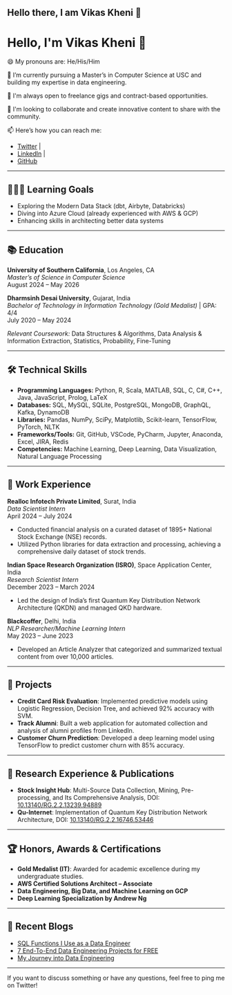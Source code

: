 ## Hello there, I am Vikas Kheni 👋
# Hello, I'm Vikas Kheni 👋

😄 My pronouns are: He/His/Him

🔭 I’m currently pursuing a Master’s in Computer Science at USC and building my expertise in data engineering.

👯 I'm always open to freelance gigs and contract-based opportunities.

💬 I'm looking to collaborate and create innovative content to share with the community.

📫 Here’s how you can reach me: 
- [Twitter](https://twitter.com/vikaskheni) | 
- [LinkedIn](https://www.linkedin.com/in/vikaskheni) | 
- [GitHub](https://github.com/vikaskheni)

---

## 🧑🏻‍🏫 Learning Goals
- Exploring the Modern Data Stack (dbt, Airbyte, Databricks)
- Diving into Azure Cloud (already experienced with AWS & GCP)
- Enhancing skills in architecting better data systems

---

## 📚 Education
**University of Southern California**, Los Angeles, CA  
*Master’s of Science in Computer Science*  
August 2024 – May 2026

**Dharmsinh Desai University**, Gujarat, India  
*Bachelor of Technology in Information Technology (Gold Medalist)* | GPA: 4/4  
July 2020 – May 2024  

*Relevant Coursework:* Data Structures & Algorithms, Data Analysis & Information Extraction, Statistics, Probability, Fine-Tuning

---

## 🛠️ Technical Skills
- **Programming Languages:** Python, R, Scala, MATLAB, SQL, C, C#, C++, Java, JavaScript, Prolog, LaTeX
- **Databases:** SQL, MySQL, SQLite, PostgreSQL, MongoDB, GraphQL, Kafka, DynamoDB
- **Libraries:** Pandas, NumPy, SciPy, Matplotlib, Scikit-learn, TensorFlow, PyTorch, NLTK
- **Frameworks/Tools:** Git, GitHub, VSCode, PyCharm, Jupyter, Anaconda, Excel, JIRA, Redis
- **Competencies:** Machine Learning, Deep Learning, Data Visualization, Natural Language Processing

---

## 💼 Work Experience
**Realloc Infotech Private Limited**, Surat, India  
*Data Scientist Intern*  
April 2024 – July 2024  
- Conducted financial analysis on a curated dataset of 1895+ National Stock Exchange (NSE) records.
- Utilized Python libraries for data extraction and processing, achieving a comprehensive daily dataset of stock trends.

**Indian Space Research Organization (ISRO)**, Space Application Center, India  
*Research Scientist Intern*  
December 2023 – March 2024  
- Led the design of India’s first Quantum Key Distribution Network Architecture (QKDN) and managed QKD hardware.

**Blackcoffer**, Delhi, India  
*NLP Researcher/Machine Learning Intern*  
May 2023 – June 2023  
- Developed an Article Analyzer that categorized and summarized textual content from over 10,000 articles.

---

## 🚀 Projects
- **Credit Card Risk Evaluation**: Implemented predictive models using Logistic Regression, Decision Tree, and achieved 92% accuracy with SVM.
- **Track Alumni**: Built a web application for automated collection and analysis of alumni profiles from LinkedIn.
- **Customer Churn Prediction**: Developed a deep learning model using TensorFlow to predict customer churn with 85% accuracy.

---

## 📄 Research Experience & Publications
- **Stock Insight Hub**: Multi-Source Data Collection, Mining, Pre-processing, and Its Comprehensive Analysis, DOI: [10.13140/RG.2.2.13239.94889](https://doi.org/10.13140/RG.2.2.13239.94889)
- **Qu-Internet**: Implementation of Quantum Key Distribution Network Architecture, DOI: [10.13140/RG.2.2.16746.53446](https://doi.org/10.13140/RG.2.2.16746.53446)

---

## 🏆 Honors, Awards & Certifications
- **Gold Medalist (IT)**: Awarded for academic excellence during my undergraduate studies.
- **AWS Certified Solutions Architect – Associate**
- **Data Engineering, Big Data, and Machine Learning on GCP**
- **Deep Learning Specialization by Andrew Ng**

---

## 📖 Recent Blogs
- [SQL Functions I Use as a Data Engineer](https://medium.com/)
- [7 End-To-End Data Engineering Projects for FREE](https://medium.com/)
- [My Journey into Data Engineering](https://medium.com/)

---

If you want to discuss something or have any questions, feel free to ping me on Twitter!
